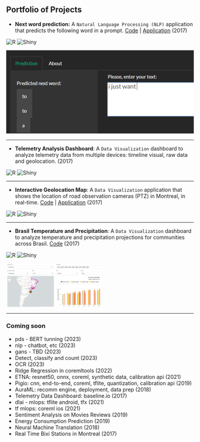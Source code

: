 ## Portfolio of Projects

[//]: # (# TODO: center most used languages on github.)
[//]: # (# TODO: show projects as table?)
[//]: # (# TODO: check all jira tickets?)
[//]: # (# TODO: delete repos: dend, mlend, mysql-001, folio, opencv1-py, opencv2-py)
[//]: # (# TODO: explain what are these projects about and restrictions)
[//]: # (# TODO: add links to education and certifications)

- **Next word prediction:** A `Natural Language Processing (NLP)` application that predicts the following word in a 
prompt. [Code](https://github.com/danvargg/r-next-word) | [Application](https://danvargg.shinyapps.io/shiny/) (2017)


![R](https://img.shields.io/badge/-R-000000?style=flat&logo=R)
![Shiny](
https://img.shields.io/badge/Shiny-blue?style=flat&labelColor=white&logo=RStudio&logoColor=blue
)

<img src="https://github.com/danvargg/r-next-word/blob/main/next_word.PNG">

---

- **Telemetry Analysis Dashboard**: A `Data Visualization` dashboard to analyze telemetry data from multiple devices: 
timeline visual, raw data and geolocation. (2017)

![R](https://img.shields.io/badge/-R-000000?style=flat&logo=R)
![Shiny](
https://img.shields.io/badge/Shiny-blue?style=flat&labelColor=white&logo=RStudio&logoColor=blue
)

---

- **Interactive Geolocation Map**: A `Data Visualization` application that shows the location of road observation 
cameras (PTZ) in Montreal, in real-time. [Code](https://github.com/danvargg/danvargg/blob/main/docs/projects/mtl_cameras.Rmd) | [Application](https://rpubs.com/danvargg/geomap) (2017)

![R](https://img.shields.io/badge/-R-000000?style=flat&logo=R)
![Shiny](
https://img.shields.io/badge/Shiny-blue?style=flat&labelColor=white&logo=RStudio&logoColor=blue
)

---

- **Brasil Temperature and Precipitation**: A `Data Visualization` dashboard to analyze temperature and precipitation 
projections for communities across Brasil. [Code](https://github.com/danvargg/brasil-climate/tree/main) (2017)

![R](https://img.shields.io/badge/-R-000000?style=flat&logo=R)
![Shiny](
https://img.shields.io/badge/Shiny-blue?style=flat&labelColor=white&logo=RStudio&logoColor=blue
)

<img width=50% height=50% src="https://github.com/danvargg/brasil-climate/blob/main/images/brazil_temp.PNG">

---

### Coming soon

- pds - BERT tunning (2023)
- nlp - chatbot, etc (2023)
- gans - TBD (2023)
- Detect, classify and count (2023)
- OCR (2023)
- Ridge Regression in coremltools (2022)
- ETNA: resnet50, onnx, coreml, synthetic data, calibration api (2021)
- Pigio: cnn, end-to-end, coreml, tflite, quantization, calibration api (2019)
- AuraML: recomm engine, deployment, data prep (2018)
- Telemetry Data Dashboard: baseline.io (2017)
- dlai - mlops: tflite android, tfx (2021)
- tf mlops: coreml ios (2021)
- Sentiment Analysis on Movies Reviews (2019)
- Energy Consumption Prediction (2019)
- Neural Machine Translation (2018)
- Real Time Bixi Stations in Montreal (2017)